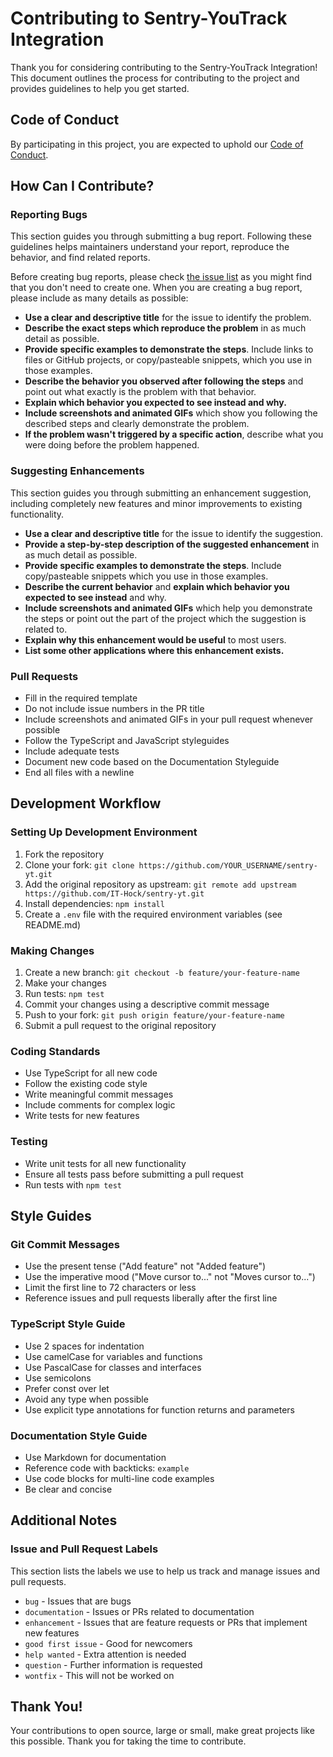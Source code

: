 # Contributing to Sentry-YouTrack Integration

Thank you for considering contributing to the Sentry-YouTrack Integration! This document outlines the process for contributing to the project and provides guidelines to help you get started.

## Code of Conduct

By participating in this project, you are expected to uphold our [Code of Conduct](CODE_OF_CONDUCT.md).

## How Can I Contribute?

### Reporting Bugs

This section guides you through submitting a bug report. Following these guidelines helps maintainers understand your report, reproduce the behavior, and find related reports.

Before creating bug reports, please check [the issue list](https://github.com/IT-Hock/sentry-yt/issues) as you might find that you don't need to create one. When you are creating a bug report, please include as many details as possible:

* **Use a clear and descriptive title** for the issue to identify the problem.
* **Describe the exact steps which reproduce the problem** in as much detail as possible.
* **Provide specific examples to demonstrate the steps**. Include links to files or GitHub projects, or copy/pasteable snippets, which you use in those examples.
* **Describe the behavior you observed after following the steps** and point out what exactly is the problem with that behavior.
* **Explain which behavior you expected to see instead and why.**
* **Include screenshots and animated GIFs** which show you following the described steps and clearly demonstrate the problem.
* **If the problem wasn't triggered by a specific action**, describe what you were doing before the problem happened.

### Suggesting Enhancements

This section guides you through submitting an enhancement suggestion, including completely new features and minor improvements to existing functionality.

* **Use a clear and descriptive title** for the issue to identify the suggestion.
* **Provide a step-by-step description of the suggested enhancement** in as much detail as possible.
* **Provide specific examples to demonstrate the steps**. Include copy/pasteable snippets which you use in those examples.
* **Describe the current behavior** and **explain which behavior you expected to see instead** and why.
* **Include screenshots and animated GIFs** which help you demonstrate the steps or point out the part of the project which the suggestion is related to.
* **Explain why this enhancement would be useful** to most users.
* **List some other applications where this enhancement exists.**

### Pull Requests

* Fill in the required template
* Do not include issue numbers in the PR title
* Include screenshots and animated GIFs in your pull request whenever possible
* Follow the TypeScript and JavaScript styleguides
* Include adequate tests
* Document new code based on the Documentation Styleguide
* End all files with a newline

## Development Workflow

### Setting Up Development Environment

1. Fork the repository
2. Clone your fork: `git clone https://github.com/YOUR_USERNAME/sentry-yt.git`
3. Add the original repository as upstream: `git remote add upstream https://github.com/IT-Hock/sentry-yt.git`
4. Install dependencies: `npm install`
5. Create a `.env` file with the required environment variables (see README.md)

### Making Changes

1. Create a new branch: `git checkout -b feature/your-feature-name`
2. Make your changes
3. Run tests: `npm test`
4. Commit your changes using a descriptive commit message
5. Push to your fork: `git push origin feature/your-feature-name`
6. Submit a pull request to the original repository

### Coding Standards

* Use TypeScript for all new code
* Follow the existing code style
* Write meaningful commit messages
* Include comments for complex logic
* Write tests for new features

### Testing

* Write unit tests for all new functionality
* Ensure all tests pass before submitting a pull request
* Run tests with `npm test`

## Style Guides

### Git Commit Messages

* Use the present tense ("Add feature" not "Added feature")
* Use the imperative mood ("Move cursor to..." not "Moves cursor to...")
* Limit the first line to 72 characters or less
* Reference issues and pull requests liberally after the first line

### TypeScript Style Guide

* Use 2 spaces for indentation
* Use camelCase for variables and functions
* Use PascalCase for classes and interfaces
* Use semicolons
* Prefer const over let
* Avoid any type when possible
* Use explicit type annotations for function returns and parameters

### Documentation Style Guide

* Use Markdown for documentation
* Reference code with backticks: `example`
* Use code blocks for multi-line code examples
* Be clear and concise

## Additional Notes

### Issue and Pull Request Labels

This section lists the labels we use to help us track and manage issues and pull requests.

* `bug` - Issues that are bugs
* `documentation` - Issues or PRs related to documentation
* `enhancement` - Issues that are feature requests or PRs that implement new features
* `good first issue` - Good for newcomers
* `help wanted` - Extra attention is needed
* `question` - Further information is requested
* `wontfix` - This will not be worked on

## Thank You!

Your contributions to open source, large or small, make great projects like this possible. Thank you for taking the time to contribute.